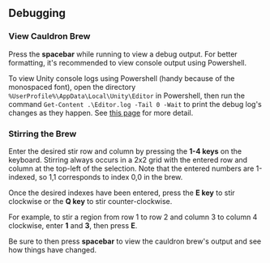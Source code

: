 
## Debugging

### View Cauldron Brew

Press the **spacebar** while running to view a debug output. For better formatting, it's recommended to view console output using Powershell.

To view Unity console logs using Powershell (handy because of the monospaced font), open the directory `%UserProfile%\AppData\Local\Unity\Editor` in Powershell, then run the command `Get-Content .\Editor.log -Tail 0 -Wait` to print the debug log's changes as they happen. See [this page](https://blogs.technet.microsoft.com/rmilne/2016/06/03/powershell-tail-command/) for more detail.

### Stirring the Brew

Enter the desired stir row and column by pressing the **1-4 keys** on the keyboard. Stirring always occurs in a 2x2 grid with the entered row and column at the top-left of the selection. Note that the entered numbers are 1-indexed, so 1,1 corresponds to index 0,0 in the brew.

Once the desired indexes have been entered, press the **E key** to stir clockwise or the **Q key** to stir counter-clockwise.

For example, to stir a region from row 1 to row 2 and column 3 to column 4 clockwise, enter **1** and **3**, then press **E**.

Be sure to then press **spacebar** to view the cauldron brew's output and see how things have changed.
